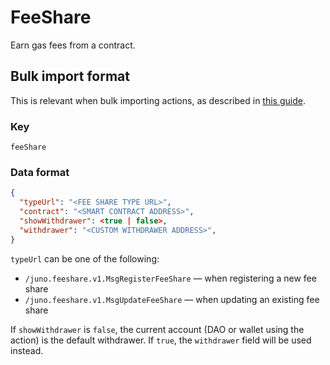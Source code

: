 # FeeShare

Earn gas fees from a contract.

## Bulk import format

This is relevant when bulk importing actions, as described in [this
guide](https://github.com/DA0-DA0/dao-dao-ui/wiki/Bulk-importing-actions).

### Key

`feeShare`

### Data format

```json
{
  "typeUrl": "<FEE SHARE TYPE URL>",
  "contract": "<SMART CONTRACT ADDRESS>",
  "showWithdrawer": <true | false>,
  "withdrawer": "<CUSTOM WITHDRAWER ADDRESS>",
}
```

`typeUrl` can be one of the following:

- `/juno.feeshare.v1.MsgRegisterFeeShare` — when registering a new fee share
- `/juno.feeshare.v1.MsgUpdateFeeShare` — when updating an existing fee share

If `showWithdrawer` is `false`, the current account (DAO or wallet using the
action) is the default withdrawer. If `true`, the `withdrawer` field will be
used instead.
